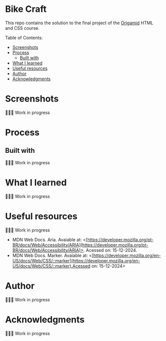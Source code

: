 <h1> Bike Craft </h1>

This repo contains the solution to the final project of the [Origamid](https://www.origamid.com/curso/html-e-css-para-iniciantes/0101-html-e-css-para-iniciantes) HTML and CSS course.

Table of Contents:
- [Screenshots](#screenshots)
- [Process](#process)
  - [Built with](#built-with)
- [What I learned](#what-i-learned)
- [Useful resources](#useful-resources)
- [Author](#author)
- [Acknowledgments](#acknowledgments)




# Screenshots

👷🏼‍♀️ Work in progress

# Process

## Built with
👷🏼‍♀️ Work in progress

# What I learned
👷🏼‍♀️ Work in progress


# Useful resources
👷🏼‍♀️ Work in progress

- MDN Web Docs. Aria. Avaiable at: <[https://developer.mozilla.org/pt-BR/docs/Web/Accessibility/ARIA](https://developer.mozilla.org/pt-BR/docs/Web/Accessibility/ARIA)>. Acessed on: 15-12-2024.
- MDN Web Docs. Marker. Avaiable at: <[https://developer.mozilla.org/en-US/docs/Web/CSS/::marker](https://developer.mozilla.org/en-US/docs/Web/CSS/::marker).Acessed on: 15-12-2024>

# Author
👷🏼‍♀️ Work in progress


# Acknowledgments
👷🏼‍♀️ Work in progress
